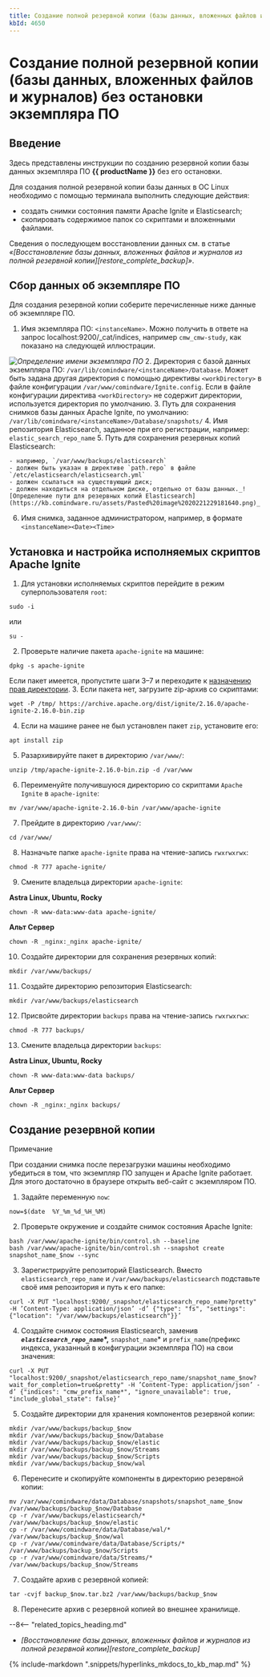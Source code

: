 ```yaml
---
title: Создание полной резервной копии (базы данных, вложенных файлов и журналов) без остановки экземпляра ПО
kbId: 4650
---
```


# Создание полной резервной копии (базы данных, вложенных файлов и журналов) без остановки экземпляра ПО

## Введение

Здесь представлены инструкции по созданию резервной копии базы данных экземпляра ПО **{{ productName }}** без его остановки.

Для создания полной резервной копии базы данных в ОС Linux необходимо с помощью терминала выполнить следующие действия:

- создать снимки состояния памяти Apache Ignite и Elasticsearch;
- скопировать содержимое папок со скриптами и вложенными файлами.

Сведения о последующем восстановлении данных см. в статье *«[Восстановление базы данных, вложенных файлов и журналов из полной резервной копии][restore_complete_backup]»*.

## Сбор данных об экземпляре ПО

Для создания резервной копии соберите перечисленные ниже данные об экземпляре ПО.

1. Имя экземпляра ПО: `<instanceName>`. Можно получить в ответе на запрос localhost:9200/\_cat/indices, например `cmw_cmw-study`, как показано на следующей иллюстрации.

_![Определение имени экземпляра ПО](https://kb.comindware.ru/assets/Pasted%20image%2020221229181253.png)_
2. Директория с базой данных экземпляра ПО: `/var/lib/comindware/<instanceName>/Database`. Может быть задана другая директория с помощью директивы `<workDirectory>` в файле конфигурации `/var/www/comindware/Ignite.config`. Если в файле конфигурации директива `<workDirectory>` не содержит директории, используется директория по умолчанию.
3. Путь для сохранения снимков базы данных Apache Ignite, по умолчанию: `/var/lib/comindware/<instanceName>/Database/snapshots/`
4. Имя репозитория Elasticsearch, заданное при его регистрации, например: `elastic_search_repo_name`
5. Путь для сохранения резервных копий Elasticsearch:

    - например, `/var/www/backups/elasticsearch`
    - должен быть указан в директиве `path.repo` в файле `/etc/elasticsearch/elasticsearch.yml`
    - должен ссылаться на существующий диск;
    - должен находиться на отдельном диске, отдельно от базы данных._![Определение пути для резервных копий Elasticsearch](https://kb.comindware.ru/assets/Pasted%20image%2020221229181640.png)_
6. Имя снимка, заданное администратором, например, в формате `<instanceName><Date><Time>`

## Установка и настройка исполняемых скриптов Apache Ignite

1. Для установки исполняемых скриптов перейдите в режим суперпользователя `root`:

```
sudo -i
```

или

```
su -
```
2. Проверьте наличие пакета `apache-ignite` на машине:

```
dpkg -s apache-ignite
```

Если пакет имеется, пропустите шаги 3–7 и переходите к [назначению прав директории](#assignRights).
3. Если пакета нет, загрузите zip-архив со скриптами:

```
wget -P /tmp/ https://archive.apache.org/dist/ignite/2.16.0/apache-ignite-2.16.0-bin.zip
```
4. Если на машине ранее не был установлен пакет `zip`, установите его:

```
apt install zip
```
5. Разархивируйте пакет в директорию `/var/www/`:

```
unzip /tmp/apache-ignite-2.16.0-bin.zip -d /var/www
```
6. Переименуйте получившуюся директорию со скриптами `Apache Ignite` в `apache-ignite`:

```
mv /var/www/apache-ignite-2.16.0-bin /var/www/apache-ignite
```
7. Прейдите в директорию `/var/www/`:

```
cd /var/www/
```
8. Назначьте папке `apache-ignite` права на чтение-запись `rwxrwxrwx`:

```
chmod -R 777 apache-ignite/
```
9. Смените владельца директории `apache-ignite`:

**Astra Linux, Ubuntu, Rocky**

```
chown -R www-data:www-data apache-ignite/
```

**Альт Сервер**

```
chown -R _nginx:_nginx apache-ignite/
```
10. Создайте директории для сохранения резервных копий:

```
mkdir /var/www/backups/
```
11. Создайте директорию репозитория Elasticsearch:

```
mkdir /var/www/backups/elasticsearch
```
12. Присвойте директории `backups` права на чтение-запись `rwxrwxrwx`:

```
chmod -R 777 backups/
```
13. Смените владельца директории `backups`:

**Astra Linux, Ubuntu, Rocky**

```
chown -R www-data:www-data backups/
```

**Альт Сервер**

```
chown -R _nginx:_nginx backups/
```

## Создание резервной копии

Примечание

При создании снимка после перезагрузки машины необходимо убедиться в том, что экземпляр ПО запущен и Apache Ignite работает. Для этого достаточно в браузере открыть веб-сайт с экземпляром ПО.

1. Задайте переменную `now`:

```
now=$(date  %Y_%m_%d_%H_%M)
```
2. Проверьте окружение и создайте снимок состояния Apache Ignite:

```
bash /var/www/apache-ignite/bin/control.sh --baseline
bash /var/www/apache-ignite/bin/control.sh --snapshot create snapshot_name_$now --sync
```
3. Зарегистрируйте репозиторий Elasticsearch. Вместо `elasticsearch_repo_name` и `/var/www/backups/elasticsearch` подставьте своё имя репозитория и путь к его папке:

```
curl -X PUT "localhost:9200/_snapshot/elasticsearch_repo_name?pretty" -H ’Content-Type: application/json’ -d’ {"type": "fs", "settings": {"location": "/var/www/backups/elasticsearch"}}’
```
4. Создайте снимок состояния Elasticsearch, заменив ***`elasticsearch_repo_name`*\*,** `snapshot_name`\* и `prefix_name`(префикс индекса, указанный в конфигурации экземпляра ПО) на свои значения:

```
curl -X PUT "localhost:9200/_snapshot/elasticsearch_repo_name/snapshot_name_$now?wait_for_completion=true&pretty" -H ’Content-Type: application/json’ -d’ {"indices": "cmw_prefix_name*", "ignore_unavailable": true, "include_global_state": false}’
```
5. Создайте директории для хранения компонентов резервной копии:

```
mkdir /var/www/backups/backup_$now
mkdir /var/www/backups/backup_$now/Database
mkdir /var/www/backups/backup_$now/elastic
mkdir /var/www/backups/backup_$now/Streams
mkdir /var/www/backups/backup_$now/Scripts
mkdir /var/www/backups/backup_$now/wal
```
6. Перенесите и скопируйте компоненты в директорию резервной копии:

```
mv /var/www/comindware/data/Database/snapshots/snapshot_name_$now /var/www/backups/backup_$now/Database
cp -r /var/www/backups/elasticsearch/* /var/www/backups/backup_$now/elastic
cp -r /var/www/comindware/data/Database/wal/* /var/www/backups/backup_$now/wal
cp -r /var/www/comindware/data/Database/Scripts/* /var/www/backups/backup_$now/Scripts
cp -r /var/www/comindware/data/Streams/* /var/www/backups/backup_$now/Streams
```
7. Создайте архив с резервной копией:

```
tar -cvjf backup_$now.tar.bz2 /var/www/backups/backup_$now
```
8. Перенесите архив с резервной копией во внешнее хранилище.

--8<-- "related_topics_heading.md"

- *[Восстановление базы данных, вложенных файлов и журналов из полной резервной копии][restore_complete_backup]*


{% include-markdown ".snippets/hyperlinks_mkdocs_to_kb_map.md" %}
